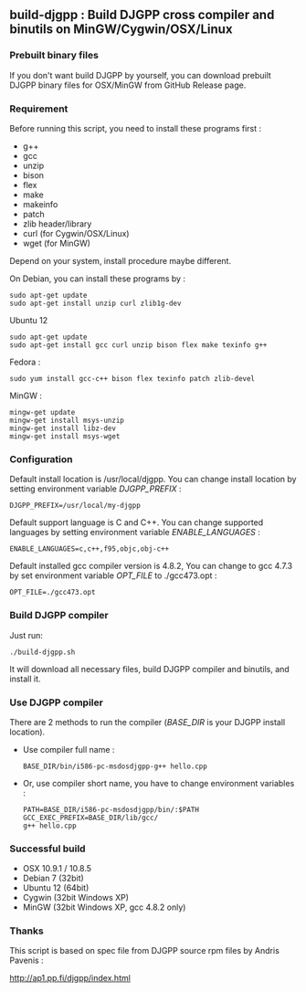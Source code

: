 ## build-djgpp : Build DJGPP cross compiler and binutils on MinGW/Cygwin/OSX/Linux

### Prebuilt binary files

If you don't want build DJGPP by yourself, you can download prebuilt DJGPP binary files for OSX/MinGW from GitHub Release page.

### Requirement

Before running this script, you need to install these programs first :

* g++
* gcc
* unzip
* bison
* flex
* make
* makeinfo
* patch
* zlib header/library
* curl (for Cygwin/OSX/Linux)
* wget (for MinGW)

Depend on your system, install procedure maybe different.

On Debian, you can install these programs by :

```
sudo apt-get update
sudo apt-get install unzip curl zlib1g-dev
```

Ubuntu 12

```
sudo apt-get update
sudo apt-get install gcc curl unzip bison flex make texinfo g++
```

Fedora :

```
sudo yum install gcc-c++ bison flex texinfo patch zlib-devel
```

MinGW :

```
mingw-get update
mingw-get install msys-unzip
mingw-get install libz-dev
mingw-get install msys-wget
```

### Configuration

Default install location is /usr/local/djgpp. You can change install location by setting environment variable *DJGPP_PREFIX* :

```
DJGPP_PREFIX=/usr/local/my-djgpp
```

Default support language is C and C++. You can change supported languages by setting environment variable *ENABLE_LANGUAGES* :

```
ENABLE_LANGUAGES=c,c++,f95,objc,obj-c++
```

Default installed gcc compiler version is 4.8.2, You can change to gcc 4.7.3 by set environment variable *OPT_FILE* to ./gcc473.opt :

```
OPT_FILE=./gcc473.opt
```

### Build DJGPP compiler

Just run:

```
./build-djgpp.sh
```

It will download all necessary files, build DJGPP compiler and binutils, and install it.

### Use DJGPP compiler

There are 2 methods to run the compiler (*BASE_DIR* is your DJGPP install location).

* Use compiler full name :

    ```
	BASE_DIR/bin/i586-pc-msdosdjgpp-g++ hello.cpp
	```

* Or, use compiler short name, you have to change environment variables :

	```
	PATH=BASE_DIR/i586-pc-msdosdjgpp/bin/:$PATH
	GCC_EXEC_PREFIX=BASE_DIR/lib/gcc/
	g++ hello.cpp
	```

### Successful build

* OSX 10.9.1 / 10.8.5
* Debian 7 (32bit)
* Ubuntu 12 (64bit)
* Cygwin (32bit Windows XP)
* MinGW (32bit Windows XP, gcc 4.8.2 only)

### Thanks

This script is based on spec file from DJGPP source rpm files by Andris Pavenis :

<http://ap1.pp.fi/djgpp/index.html>
